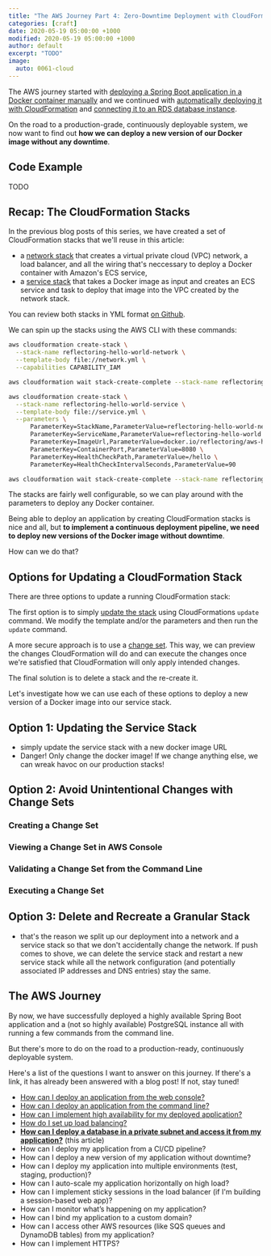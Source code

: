 ```yaml
---
title: "The AWS Journey Part 4: Zero-Downtime Deployment with CloudFormation and ECS"
categories: [craft]
date: 2020-05-19 05:00:00 +1000
modified: 2020-05-19 05:00:00 +1000
author: default
excerpt: "TODO"
image:
  auto: 0061-cloud
---
```


The AWS journey started with [deploying a Spring Boot application in a Docker container manually](/aws-deploy-docker-image-via-web-console/) and we continued with [automatically deploying it with CloudFormation](/aws-cloudformation-deploy-docker-image/) and [connecting it to an RDS database instance](/aws-cloudformation-rds).

On the road to a production-grade, continuously deployable system, we now want to find out **how we can deploy a new version of our Docker image without any downtime**.

## Code Example

TODO

## Recap: The CloudFormation Stacks

In the previous blog posts of this series, we have created a set of CloudFormation stacks that we'll reuse in this article:

* a [network stack](https://reflectoring.io/aws-cloudformation-deploy-docker-image/#designing-the-network-stack) that creates a virtual private cloud (VPC) network, a load balancer, and all the wiring that's neccessary to deploy a Docker container with Amazon's ECS service,
* a [service stack](https://reflectoring.io/aws-cloudformation-deploy-docker-image/#designing-the-service-stack) that takes a Docker image as input and creates an ECS service and task to deploy that image into the VPC created by the network stack.

You can review both stacks in YML format [on Github](https://github.com/thombergs/code-examples/tree/master/aws/cloudformation/ecs-in-two-public-subnets).

We can spin up the stacks using the AWS CLI with these commands: 

```bash
aws cloudformation create-stack \
  --stack-name reflectoring-hello-world-network \
  --template-body file://network.yml \
  --capabilities CAPABILITY_IAM

aws cloudformation wait stack-create-complete --stack-name reflectoring-hello-world-network

aws cloudformation create-stack \
  --stack-name reflectoring-hello-world-service \
  --template-body file://service.yml \
  --parameters \
      ParameterKey=StackName,ParameterValue=reflectoring-hello-world-network \
      ParameterKey=ServiceName,ParameterValue=reflectoring-hello-world \
      ParameterKey=ImageUrl,ParameterValue=docker.io/reflectoring/aws-hello-world:latest \
      ParameterKey=ContainerPort,ParameterValue=8080 \
      ParameterKey=HealthCheckPath,ParameterValue=/hello \
      ParameterKey=HealthCheckIntervalSeconds,ParameterValue=90

aws cloudformation wait stack-create-complete --stack-name reflectoring-hello-world-service
```

The stacks are fairly well configurable, so we can play around with the parameters to deploy any Docker container. 

Being able to deploy an application by creating CloudFormation stacks is nice and all, but **to implement a continuous deployment pipeline, we need to deploy new versions of the Docker image without downtime**.

How can we do that? 

## Options for Updating a CloudFormation Stack

There are three options to update a running CloudFormation stack:

The first option is to simply [update the stack](https://docs.aws.amazon.com/AWSCloudFormation/latest/UserGuide/using-cfn-updating-stacks.html) using CloudFormations `update` command. We modify the template and/or the parameters and then run the `update` command.

A more secure approach is to use a [change set](https://docs.aws.amazon.com/AWSCloudFormation/latest/UserGuide/using-cfn-updating-stacks-changesets.html). This way, we can preview the changes CloudFormation will do and can execute the changes once we're satisfied that CloudFormation will only apply intended changes.

The final solution is to delete a stack and the re-create it.   
 
Let's investigate how we can use each of these options to deploy a new version of a Docker image into our service stack. 

## Option 1: Updating the Service Stack

* simply update the service stack with a new docker image URL
* Danger! Only change the docker image! If we change anything else, we can wreak havoc on our production stacks!

## Option 2: Avoid Unintentional Changes with Change Sets

### Creating a Change Set

### Viewing a Change Set in AWS Console

### Validating a Change Set from the Command Line

### Executing a Change Set

## Option 3: Delete and Recreate a Granular Stack
* that's the reason we split up our deployment into a network and a service stack so that we don't accidentally change the network. If push comes to shove, we can delete the service stack and restart a new service stack while all the network configuration (and potentially associated IP addresses and DNS entries) stay the same. 


## The AWS Journey

By now, we have successfully deployed a highly available Spring Boot application and a (not so highly available) PostgreSQL instance all with running a few commands from the command line.

But there's more to do on the road to a production-ready, continuously deployable system.

Here's a list of the questions I want to answer on this journey. If there's a link, it has already been answered with a blog post! If not, stay tuned!

* [How can I deploy an application from the web console?](/aws-deploy-docker-image-via-web-console/)
* [How can I deploy an application from the command line?](/aws-cloudformation-deploy-docker-image/)
* [How can I implement high availability for my deployed application?](/aws-cloudformation-deploy-docker-image#public-subnets)
* [How do I set up load balancing?](/aws-cloudformation-deploy-docker-image/#load-balancer)
* [**How can I deploy a database in a private subnet and access it from my application?**](/aws-cloudformation-rds) (this article)
* How can I deploy my application from a CI/CD pipeline?
* How can I deploy a new version of my application without downtime?
* How can I deploy my application into multiple environments (test, staging, production)?
* How can I auto-scale my application horizontally on high load?
* How can I implement sticky sessions in the load balancer (if I'm building a session-based web app)?
* How can I monitor what’s happening on my application?
* How can I bind my application to a custom domain?
* How can I access other AWS resources (like SQS queues and DynamoDB tables) from my application?
* How can I implement HTTPS?
